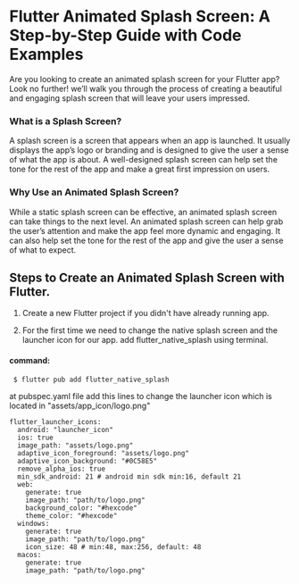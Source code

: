 
# Flutter Animated Splash Screen: A Step-by-Step Guide with Code Examples

Are you looking to create an animated splash screen for your Flutter app? Look no further! we’ll walk you through the process of creating a beautiful and engaging splash screen that will leave your users impressed.

### What is a Splash Screen?
A splash screen is a screen that appears when an app is launched. It usually displays the app’s logo or branding and is designed to give the user a sense of what the app is about. A well-designed splash screen can help set the tone for the rest of the app and make a great first impression on users.

### Why Use an Animated Splash Screen?
While a static splash screen can be effective, an animated splash screen can take things to the next level. An animated splash screen can help grab the user’s attention and make the app feel more dynamic and engaging. It can also help set the tone for the rest of the app and give the user a sense of what to expect.

## Steps to Create an Animated Splash Screen with Flutter.
1. Create a new Flutter project if you didn't have already running app.

2. For the first time we need to change the native splash screen and the launcher icon for our app. add flutter_native_splash using terminal.
#### command:

```https
 $ flutter pub add flutter_native_splash 
```
at pubspec.yaml file add this lines to change the launcher icon which is located in "assets/app_icon/logo.png"

```
flutter_launcher_icons:
  android: "launcher_icon"
  ios: true
  image_path: "assets/logo.png"
  adaptive_icon_foreground: "assets/logo.png"
  adaptive_icon_background: "#0C58E5"
  remove_alpha_ios: true
  min_sdk_android: 21 # android min sdk min:16, default 21
  web:
    generate: true
    image_path: "path/to/logo.png"
    background_color: "#hexcode"
    theme_color: "#hexcode"
  windows:
    generate: true
    image_path: "path/to/logo.png"
    icon_size: 48 # min:48, max:256, default: 48
  macos:
    generate: true
    image_path: "path/to/logo.png"
```
